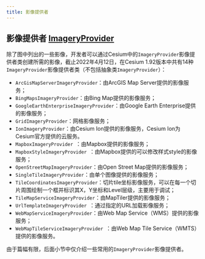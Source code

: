```yaml
---
title: 影像提供者
---
```


## 影像提供者 [ImageryProvider](https://cesium.com/learn/cesiumjs/ref-doc/ImageryProvider.html?classFilter=ImageryProvider)

除了图中列出的一些影像，开发者可以通过Cesium中的`ImageryProvider`影像提供者类创建所需的影像，截止2022年4月12日，在Cesium 1.92版本中共有14种`ImageryProvider`影像提供者类（不包括抽象类`ImageryProvider`）：

- `ArcGisMapServerImageryProvider`：由ArcGIS Map Server提供的影像服务；
- `BingMapsImageryProvider`：由Bing Map提供的影像服务；
- `GoogleEarthEnterpriseImageryProvider`：由Google Earth Enterprise提供的影像服务；
- `GridImageryProvider`：网格影像服务；
- `IonImageryProvider`：由Cesium Ion提供的影像服务，Cesium Ion为Cesium官方提供的云服务。
- `MapboxImageryProvider `：由Mapbox提供的影像服务；
- `MapboxStyleImageryProvider `：由Mapbox提供的可以修改样式style的影像服务；
- `OpenStreetMapImageryProvider`：由Open Street Map提供的影像服务；
- `SingleTileImageryProvider`：由单个图像提供的影像服务；
- `TileCoordinatesImageryProvider`：切片tile坐标影像服务，可以在每一个切片周围绘制一个框并标识其X，Y坐标和Level层级，主要用于调试；
- `TileMapServiceImageryProvider`：由MapTiler提供的影像服务；
- `UrlTemplateImageryProvider `：通过指定的URL加载影像服务；
- `WebMapServiceImageryProvider`：由Web Map Service（WMS）提供的影像服务；
- `WebMapTileServiceImageryProvider `：由Web Map Tile Service（WMTS）提供的影像服务。

由于篇幅有限，后面小节中仅介绍一些常用的`ImageryProvider`影像提供者。
